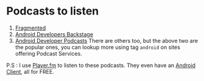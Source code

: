 # Podcasts to listen

1.  [Fragmented](http://fragmentedpodcast.com/)
2.  [Android Developers Backstage](https://androidbackstage.blogspot.in/)
3.  [Android Developer Podcasts](https://developer.android.com/podcasts)
There are others too, but the above two are the popular ones, you can lookup more using tag `android` on sites offering Podcast Services.

P.S : I use [Player.fm](https://player.fm/) to listen to these podcasts. They even have an [Android Client](https://play.google.com/store/apps/details?id=fm.player&hl=en), all for FREE.